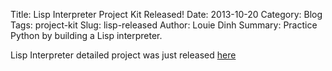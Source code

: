 Title: Lisp Interpreter Project Kit Released!
Date: 2013-10-20
Category: Blog
Tags: project-kit
Slug: lisp-released
Author: Louie Dinh
Summary: Practice Python by building a Lisp interpreter.

Lisp Interpreter detailed project was just released [here](|filename|/pages/lisp-interpreter.md)
